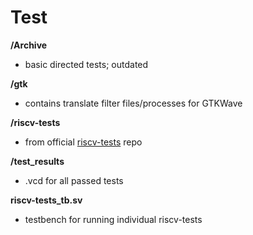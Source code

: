 # Test

__/Archive__
- basic directed tests; outdated

__/gtk__
- contains translate filter files/processes for GTKWave

__/riscv-tests__
- from official [riscv-tests](https://github.com/riscv/riscv-tests) repo

__/test_results__
- .vcd for all passed tests

__riscv-tests_tb.sv__
- testbench for running individual riscv-tests
